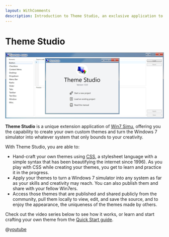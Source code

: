 ```yaml
---
layout: WithComments
description: Introduction to Theme Studio, an exclusive application to Win7 Simu.
---
```


# Theme Studio

<a-social />

![Theme Studio](./img/themestudio.jpg)

__Theme Studio__ is a unique extension application of [Win7 Simu](../about.md), offering you the capability to create your own custom themes and turn the Windows 7 simulator into whatever system that only bounds to your creativity.

<m-features />

With Theme Studio, you are able to:

* Hand-craft your own themes using [CSS](https://developer.mozilla.org/en-US/docs/Web/CSS), a stylesheet language with a simple syntax that has been beautifying the internet since 1996). As you play with CSS while creating your themes, you get to learn and practice it in the progress.
* Apply your themes to turn a Windows 7 simulator into any system as far as your skills and creativity may reach. You can also publish them and share with your fellow Win7ers.
* Access those themes that are published and shared publicly from the community, pull them locally to view, edit, and save the source, and to enjoy the appearance, the uniqueness of the themes made by others.

Check out the video series below to see how it works, or learn and start crafting your own theme from the [Quick Start guide](./quick-guide.md).

@[youtube](https://youtube.com/playlist?list=PLztkJSxlj5P6lUgP806gAnAvgnCaSumsC)
